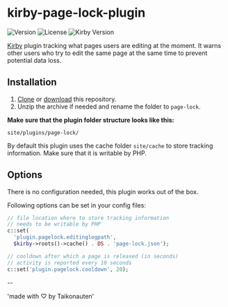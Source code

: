 # kirby-page-lock-plugin

![Version](https://img.shields.io/badge/version-0.1.0-green.svg) ![License](https://img.shields.io/badge/license-MIT-green.svg) ![Kirby Version](https://img.shields.io/badge/Kirby-2.3.2%2B-red.svg)

[Kirby](https://getkirby.com/) plugin tracking what pages users are editing at the moment. It warns other users who try to edit the same page at the same time to prevent potential data loss.

## Installation

1. [Clone](https://github.com/taikonauten/kirby-page-lock-plugin.git) or [download](https://github.com/taikonauten/kirby-page-lock-plugin/archive/master.zip) this repository.
2. Unzip the archive if needed and rename the folder to `page-lock`.

**Make sure that the plugin folder structure looks like this:**

```
site/plugins/page-lock/
```

By default this plugin uses the cache folder `site/cache` to store tracking information. Make sure that it is writable by PHP.

## Options

There is no configuration needed, this plugin works out of the box.

Following options can be set in your config files:

```php
// file location where to store tracking information
// needs to be writable by PHP
c::set(
  'plugin.pagelock.editinglogpath',
  $kirby->roots()->cache() . DS . 'page-lock.json');

// cooldown after which a page is released (in seconds)
// activity is reported every 10 seconds
c::set('plugin.pagelock.cooldown', 20);
```



--

'made with ♡ by Taikonauten'

